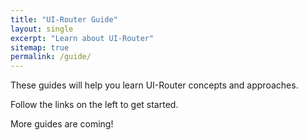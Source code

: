 ```yaml
---
title: "UI-Router Guide"
layout: single
excerpt: "Learn about UI-Router"
sitemap: true
permalink: /guide/
---
```


These guides will help you learn UI-Router concepts and approaches.  

Follow the links on the left to get started.

More guides are coming!

